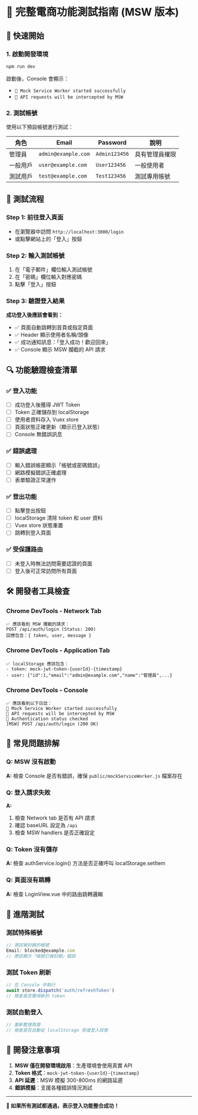 # 🔐 完整電商功能測試指南 (MSW 版本)

## 🚀 快速開始

### 1. 啟動開發環境
```bash
npm run dev
```

啟動後，Console 會顯示：
- `🚀 Mock Service Worker started successfully`
- `📡 API requests will be intercepted by MSW`

### 2. 測試帳號
使用以下預設帳號進行測試：

| 角色 | Email | Password | 說明 |
|------|-------|----------|------|
| 管理員 | `admin@example.com` | `Admin123456` | 具有管理員權限 |
| 一般用戶 | `user@example.com` | `User123456` | 一般使用者 |
| 測試用戶 | `test@example.com` | `Test123456` | 測試專用帳號 |

## 🧪 測試流程

### Step 1: 前往登入頁面
- 在瀏覽器中訪問 `http://localhost:3000/login`
- 或點擊網站上的「登入」按鈕

### Step 2: 輸入測試帳號
1. 在「電子郵件」欄位輸入測試帳號
2. 在「密碼」欄位輸入對應密碼
3. 點擊「登入」按鈕

### Step 3: 驗證登入結果
**成功登入後應該會看到：**
- ✅ 頁面自動跳轉到首頁或指定頁面
- ✅ Header 顯示使用者名稱/頭像
- ✅ 成功通知訊息：「登入成功！歡迎回來」
- ✅ Console 顯示 MSW 攔截的 API 請求

## 🔍 功能驗證檢查清單

### ✅ 登入功能
- [ ] 成功登入後獲得 JWT Token
- [ ] Token 正確儲存到 localStorage
- [ ] 使用者資料存入 Vuex store
- [ ] 頁面狀態正確更新（顯示已登入狀態）
- [ ] Console 無錯誤訊息

### ✅ 錯誤處理
- [ ] 輸入錯誤帳密顯示「帳號或密碼錯誤」
- [ ] 網路模擬錯誤正確處理
- [ ] 表單驗證正常運作

### ✅ 登出功能
- [ ] 點擊登出按鈕
- [ ] localStorage 清除 token 和 user 資料
- [ ] Vuex store 狀態重置
- [ ] 跳轉到登入頁面

### ✅ 受保護路由
- [ ] 未登入時無法訪問需要認證的頁面
- [ ] 登入後可正常訪問所有頁面

## 🛠️ 開發者工具檢查

### Chrome DevTools - Network Tab
```
✅ 應該看到 MSW 攔截的請求：
POST /api/auth/login (Status: 200)
回應包含：{ token, user, message }
```

### Chrome DevTools - Application Tab
```
✅ localStorage 應該包含：
- token: mock-jwt-token-{userId}-{timestamp}
- user: {"id":1,"email":"admin@example.com","name":"管理員",...}
```

### Chrome DevTools - Console
```
✅ 應該看到以下日誌：
🚀 Mock Service Worker started successfully
📡 API requests will be intercepted by MSW
🔐 Authentication status checked
[MSW] POST /api/auth/login (200 OK)
```

## 🐛 常見問題排解

### Q: MSW 沒有啟動
**A:** 檢查 Console 是否有錯誤，確保 `public/mockServiceWorker.js` 檔案存在

### Q: 登入請求失敗
**A:** 
1. 檢查 Network tab 是否有 API 請求
2. 確認 baseURL 設定為 `/api`
3. 檢查 MSW handlers 是否正確設定

### Q: Token 沒有儲存
**A:** 檢查 authService.login() 方法是否正確呼叫 localStorage.setItem

### Q: 頁面沒有跳轉
**A:** 檢查 LoginView.vue 中的路由跳轉邏輯

## 🎯 進階測試

### 測試特殊帳號
```javascript
// 測試被封鎖的帳號
Email: blocked@example.com
// 應該顯示「帳號已被封鎖」錯誤
```

### 測試 Token 刷新
```javascript
// 在 Console 中執行
await store.dispatch('auth/refreshToken')
// 檢查是否獲得新的 token
```

### 測試自動登入
```javascript
// 重新整理頁面
// 檢查是否自動從 localStorage 恢復登入狀態
```

## 📝 開發注意事項

1. **MSW 僅在開發環境啟用**：生產環境會使用真實 API
2. **Token 格式**：`mock-jwt-token-{userId}-{timestamp}`
3. **API 延遲**：MSW 模擬 300-800ms 的網路延遲
4. **錯誤模擬**：支援各種錯誤情況測試

---

**🎉 如果所有測試都通過，表示登入功能整合成功！**